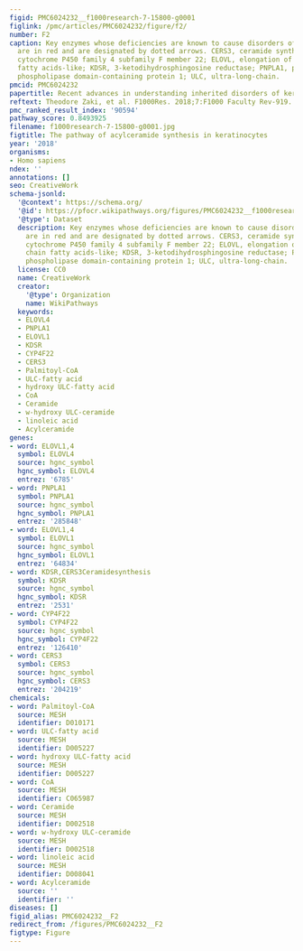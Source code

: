 ```yaml
---
figid: PMC6024232__f1000research-7-15800-g0001
figlink: /pmc/articles/PMC6024232/figure/f2/
number: F2
caption: Key enzymes whose deficiencies are known to cause disorders of keratinization
  are in red and are designated by dotted arrows. CERS3, ceramide synthase 3; CYP4F22,
  cytochrome P450 family 4 subfamily F member 22; ELOVL, elongation of very long chain
  fatty acids-like; KDSR, 3-ketodihydrosphingosine reductase; PNPLA1, patatin-like
  phospholipase domain-containing protein 1; ULC, ultra-long-chain.
pmcid: PMC6024232
papertitle: Recent advances in understanding inherited disorders of keratinization.
reftext: Theodore Zaki, et al. F1000Res. 2018;7:F1000 Faculty Rev-919.
pmc_ranked_result_index: '90594'
pathway_score: 0.8493925
filename: f1000research-7-15800-g0001.jpg
figtitle: The pathway of acylceramide synthesis in keratinocytes
year: '2018'
organisms:
- Homo sapiens
ndex: ''
annotations: []
seo: CreativeWork
schema-jsonld:
  '@context': https://schema.org/
  '@id': https://pfocr.wikipathways.org/figures/PMC6024232__f1000research-7-15800-g0001.html
  '@type': Dataset
  description: Key enzymes whose deficiencies are known to cause disorders of keratinization
    are in red and are designated by dotted arrows. CERS3, ceramide synthase 3; CYP4F22,
    cytochrome P450 family 4 subfamily F member 22; ELOVL, elongation of very long
    chain fatty acids-like; KDSR, 3-ketodihydrosphingosine reductase; PNPLA1, patatin-like
    phospholipase domain-containing protein 1; ULC, ultra-long-chain.
  license: CC0
  name: CreativeWork
  creator:
    '@type': Organization
    name: WikiPathways
  keywords:
  - ELOVL4
  - PNPLA1
  - ELOVL1
  - KDSR
  - CYP4F22
  - CERS3
  - Palmitoyl-CoA
  - ULC-fatty acid
  - hydroxy ULC-fatty acid
  - CoA
  - Ceramide
  - w-hydroxy ULC-ceramide
  - linoleic acid
  - Acylceramide
genes:
- word: ELOVL1,4
  symbol: ELOVL4
  source: hgnc_symbol
  hgnc_symbol: ELOVL4
  entrez: '6785'
- word: PNPLA1
  symbol: PNPLA1
  source: hgnc_symbol
  hgnc_symbol: PNPLA1
  entrez: '285848'
- word: ELOVL1,4
  symbol: ELOVL1
  source: hgnc_symbol
  hgnc_symbol: ELOVL1
  entrez: '64834'
- word: KDSR,CERS3Ceramidesynthesis
  symbol: KDSR
  source: hgnc_symbol
  hgnc_symbol: KDSR
  entrez: '2531'
- word: CYP4F22
  symbol: CYP4F22
  source: hgnc_symbol
  hgnc_symbol: CYP4F22
  entrez: '126410'
- word: CERS3
  symbol: CERS3
  source: hgnc_symbol
  hgnc_symbol: CERS3
  entrez: '204219'
chemicals:
- word: Palmitoyl-CoA
  source: MESH
  identifier: D010171
- word: ULC-fatty acid
  source: MESH
  identifier: D005227
- word: hydroxy ULC-fatty acid
  source: MESH
  identifier: D005227
- word: CoA
  source: MESH
  identifier: C065987
- word: Ceramide
  source: MESH
  identifier: D002518
- word: w-hydroxy ULC-ceramide
  source: MESH
  identifier: D002518
- word: linoleic acid
  source: MESH
  identifier: D008041
- word: Acylceramide
  source: ''
  identifier: ''
diseases: []
figid_alias: PMC6024232__F2
redirect_from: /figures/PMC6024232__F2
figtype: Figure
---
```

